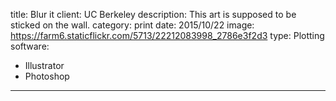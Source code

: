 title: Blur it
client: UC Berkeley
description: This art is supposed to be sticked on the wall.
category: print
date: 2015/10/22
image: https://farm6.staticflickr.com/5713/22212083998_2786e3f2d3
type: Plotting
software:
- Illustrator
- Photoshop
---